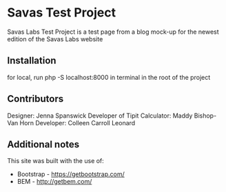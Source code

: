 # Savas Test Project

Savas Labs Test Project is a test page from a blog mock-up for the newest edition of the Savas Labs website

## Installation
for local, run php -S localhost:8000 in terminal in the root of the project


## Contributors
Designer: Jenna Spanswick
Developer of Tipit Calculator: Maddy Bishop-Van Horn
Developer: Colleen Carroll Leonard

## Additional notes

This site was built with the use of:
- Bootstrap - https://getbootstrap.com/
- BEM - http://getbem.com/
